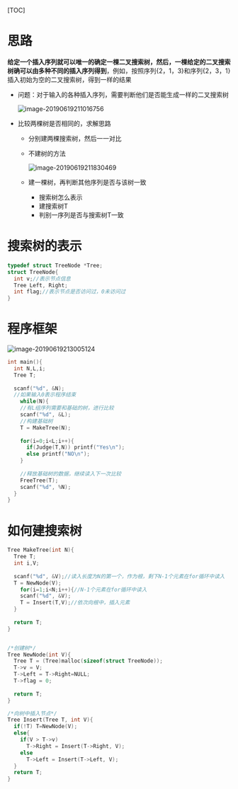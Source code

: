 [TOC]

# 思路

**给定一个插入序列就可以唯一的确定一棵二叉搜索树，然后，一棵给定的二叉搜索树确可以由多种不同的插入序列得到**，例如，按照序列{2，1，3}和序列{2，3，1}插入初始为空的二叉搜索树，得到一样的结果



* 问题：对于输入的各种插入序列，需要判断他们是否能生成一样的二叉搜索树

  ![image-20190619211016756](/Users/chenyansong/Documents/note/images/data_structure/image-20190619211016756.png)



* 比较两棵树是否相同的，求解思路

  * 分别建两棵搜索树，然后一一对比

  * 不建树的方法

    ![image-20190619211830469](/Users/chenyansong/Documents/note/images/data_structure/image-20190619211830469.png)

  * 建一棵树，再判断其他序列是否与该树一致

    * 搜索树怎么表示
    * 建搜索树T
    * 判别一序列是否与搜索树T一致

    

# 搜索树的表示

```c
typedef struct TreeNode *Tree;
struct TreeNode{
  int v;//表示节点信息
  Tree Left, Right;
  int flag;//表示节点是否访问过，0未访问过
}
```



# 程序框架

![image-20190619213005124](/Users/chenyansong/Documents/note/images/data_structure/image-20190619213005124.png)

```c
int main(){
  int N,L,i;
  Tree T;
  
  scanf("%d", &N);
  //如果输入0表示程序结束
	while(N){
    //有L组序列需要和基础的树，进行比较
    scanf("%d", &L);
    //构建基础树
    T = MakeTree(N);
    
    for(i=0;i<L;i++){
      if(Judge(T,N)) printf("Yes\n");
      else printf("NO\n");
    }
    
    //释放基础树的数据，继续读入下一次比较
    FreeTree(T);
    scanf("%d", %N);
  }
}
```



# 如何建搜索树

```c
Tree MakeTree(int N){
  Tree T;
  int i,V;
  
  scanf("%d", &V);//读入长度为N的第一个，作为根，剩下N-1个元素在for循环中读入
  T = NewNode(V);
 	for(i=1;i<N;i++){//N-1个元素在for循环中读入
    scanf("%d", &V);
    T = Insert(T,V);//依次向根中，插入元素
  }
  
  return T;
}


/*创建树*/
Tree NewNode(int V){
  Tree T = (Tree)malloc(sizeof(struct TreeNode));
  T->v = V;
  T->Left = T->Right=NULL;
  T->flag = 0;
  
  return T;
}

/*向树中插入节点*/
Tree Insert(Tree T, int V){
  if(!T) T=NewNode(V);
  else{
    if(V > T->v)
      T->Right = Insert(T->Right, V);
    else
      T->Left = Insert(T->Left, V);
  }
  return T;
}
```

